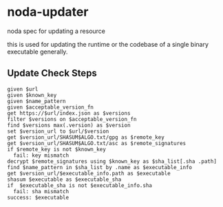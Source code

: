 # noda-updater
noda spec for updating a resource

this is used for updating the runtime or the codebase of a single binary executable generally.

## Update Check Steps

```
given $url
given $known_key
given $name_pattern
given $acceptable_version_fn
get https://$url/index.json as $versions
filter $versions on $acceptable_version_fn
find $versions max(.version) as $version
set $version_url to $url/$version
get $version_url/SHASUM$ALGO.txt/gpg as $remote_key
get $version_url/SHASUM$ALGO.txt/asc as $remote_signatures
if $remote_key is not $known_key
  fail: key mismatch
decrypt $remote_signatures using $known_key as $sha_list[.sha .path]
find $name_pattern in $sha_list by .name as $executable_info
get $version_url/$executable_info.path as $executable
shasum $executable as $executable_sha
if  $executable_sha is not $executable_info.sha
  fail: sha mismatch
success: $executable
```

